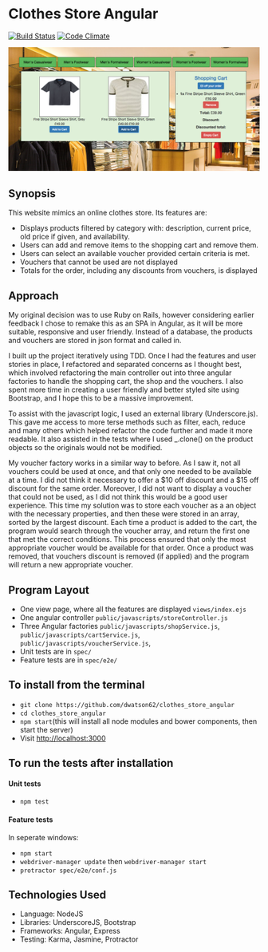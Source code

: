 Clothes Store Angular
=======================

[![Build Status](https://travis-ci.org/dwatson62/clothes_store_angular.svg?branch=master)](https://travis-ci.org/dwatson62/clothes_store_angular)  [![Code Climate](https://codeclimate.com/github/dwatson62/clothes_store_angular/badges/gpa.svg)](https://codeclimate.com/github/dwatson62/clothes_store_angular)

![screenshot](https://github.com/dwatson62/clothes_store_angular/blob/master/public/images/screenshot.png)

## Synopsis

This website mimics an online clothes store. Its features are:

- Displays products filtered by category with: description, current price, old price if given, and availability.
- Users can add and remove items to the shopping cart and remove them.
- Users can select an available voucher provided certain criteria is met.
- Vouchers that cannot be used are not displayed
- Totals for the order, including any discounts from vouchers, is displayed

## Approach

My original decision was to use Ruby on Rails, however considering earlier feedback I chose to remake this as an SPA in Angular, as it will be more suitable, responsive and user friendly. Instead of a database, the products and vouchers are stored in json format and called in.

I built up the project iteratively using TDD. Once I had the features and user stories in place, I refactored and separated concerns as I thought best, which involved refactoring the main controller out into three angular factories to handle the shopping cart, the shop and the vouchers. I also spent more time in creating a user friendly and better styled site using Bootstrap, and I hope this to be a massive improvement.

To assist with the javascript logic, I used an external library (Underscore.js). This gave me access to more terse methods such as filter, each, reduce and many others which helped refactor the code further and made it more readable. It also assisted in the tests where I used _.clone() on the product objects so the originals would not be modified.

My voucher factory works in a similar way to before. As I saw it, not all vouchers could be used at once, and that only one needed to be available at a time. I did not think it necessary to offer a $10 off discount and a $15 off discount for the same order. Moreover, I did not want to display a voucher that could not be used, as I did not think this would be a good user experience. This time my solution was to store each voucher as a an object with the necessary properties, and then these were stored in an array, sorted by the largest discount. Each time a product is added to the cart, the program would search through the voucher array, and return the first one that met the correct conditions. This process ensured that only the most appropriate voucher would be available for that order. Once a product was removed, that vouchers discount is removed (if applied) and the program will return a new appropriate voucher.

## Program Layout

- One view page, where all the features are displayed ```views/index.ejs```
- One angular controller ```public/javascripts/storeController.js```
- Three Angular factories ```public/javascripts/shopService.js```, ```public/javascripts/cartService.js```, ```public/javascripts/voucherService.js```,
- Unit tests are in ```spec/```
- Feature tests are in ```spec/e2e/```

## To install from the terminal

- ``` git clone https://github.com/dwatson62/clothes_store_angular ```
- ``` cd clothes_store_angular ```
- ``` npm start ```(this will install all node modules and bower components, then start the server)
- Visit [http://localhost:3000](http://localhost:3000)

## To run the tests after installation

#### Unit tests

- ``` npm test ```

#### Feature tests

In seperate windows:

- ``` npm start ```
- ``` webdriver-manager update ``` then ``` webdriver-manager start ```
- ``` protractor spec/e2e/conf.js ```

## Technologies Used

- Language: NodeJS
- Libraries: UnderscoreJS, Bootstrap
- Frameworks: Angular, Express
- Testing: Karma, Jasmine, Protractor
